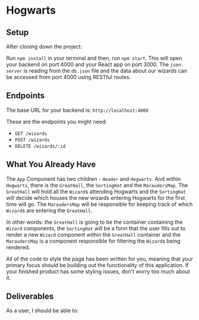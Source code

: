 # Hogwarts

## Setup
After cloning down the project:

Run `npm install` in your terminal and then, run `npm start`. This will open your backend on port 4000 and your React app on port 3000. The `json-server` is reading from the `db.json` file and the data about our wizards can be accessed from port 4000 using RESTful routes.

## Endpoints

The base URL for your backend is: `http://localhost:4000`

These are the endpoints you might need:

* `GET /wizards`
* `POST /wizards`
* `DELETE /wizards/:id`

## What You Already Have

The `App` Component has two children - `Header` and `Hogwarts`. And within `Hogwarts`, there is the `GreatHall`, the `SortingHat` and the `MaraudersMap`. The `GreatHall` will hold all the `Wizard`s attending Hogwarts and the `SortingHat` will decide which houses the new wizards entering Hogwarts for the first time will go. The `MaraudersMap` will be responsible for keeping track of which `Wizard`s are entering the `GreatHall`.

In other words: the `GreatHall` is going to be the container containing the `Wizard` components, the `SortingHat` will be a form that the user fills out to render a new `Wizard` component within the `GreatHall` container and the `MaraudersMap` is a component responsible for filtering the `Wizard`s being rendered.

All of the code to style the page has been written for you, meaning that your primary focus should be building out the functionality of this application. If your finished product has some styling issues, don't worry too much about it.

## Deliverables

As a user, I should be able to:
<!-- * Render a list of wizards from the `json-server` backend onto our React frontend, using the given `Wizard` component. The `Wizard` component should display the wizard's name, wand core and the house they are in. By default, Image 1 of the wizard should be shown. -->
<!-- * Change the picture of a `Wizard` when I click on the image. Like most pictures in Hogwarts, these wizarding cards should also move around and when we click on the image, it should toggle back and forth between Image 1 and Image 2. Keep in mind that each picture should behave independent of one another. -->
<!-- * Log a new `Wizard` through the use of the `SortingHat`. When the form within the `SortingHat` is submitted, a new wizard should be persisted to the backend with the information that was filled out in the form. The new `Wizard` should also be rendered out on the frontend when the form submits, without the page needing to refresh. -->
<!-- * Filter out the wizards by their houses. `MaraudersMap` is the component that will decide whether all the wizards in the database is rendered or only wizards from a specific house is rendered. As an option is selected, the wizards being shown on the React frontend should change without the page needing to refresh. -->
<!-- * Graduate a `Wizard` from Hogwarts. When the Graduate button is clicked, the `Wizard` should be deleted from the backend and the corresponding component should be removed from the page without the page refreshing.  -->
